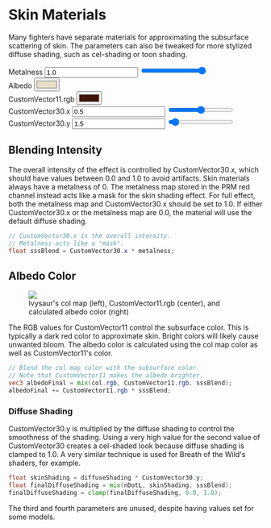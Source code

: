 ---
---
# Skin Materials
Many fighters have separate materials for approximating the subsurface scattering of skin.
The parameters can also be tweaked for more stylized diffuse shading, such as cel-shading or toon shading.

<style>
    #imgCanvas {
        width: 100%;
    }
</style>

<div class="container">
    <div class="row">
        <div class="col-md-5 my-auto">
            <canvas id="imgCanvas"></canvas>
        </div>
        <div class="col my-auto">
            <form>
                <div class="form-group row justify-content-end">
                    <label for="metalness" class="col-md-5 col-lg-4 col-form-label">Metalness</label>
                    <input type="text" value="1.0" name="metalness" id="metalnessText" class="col-md-2">
                    <input type="range" value="1.0" min="0.0" max="1.0" step="0.001" name="metalness" id="metalness"
                        class="col">
                </div>
                <div class="form-group row justify-content-end">
                    <label for="albedo" class="col-md-5 col-lg-4 col-form-label">Albedo</label>
                    <input type="color" name="albedo" id="albedo" value="#E6DEC7" class="col-md-2">
                    <div class="col"></div>
                </div>
                <div class="form-group row justify-content-end">
                    <label for="customVector11" class="col-md-5 col-lg-4 col-form-label">CustomVector11.rgb</label>
                    <input type="color" name="customVector11" id="customVector11" value="#401200" class="col-md-2">
                    <div class="col"></div>
                </div>
                <div class="form-group row justify-content-end">
                    <label for="customVector30x" class="col-md-5 col-lg-4 col-form-label">CustomVector30.x</label>
                    <input type="text" value="0.5" name="customVector30x" id="customVector30xText"
                        class="col-md-2">
                    <input type="range" value="0.5" min="0.0" max="1.0" step="0.001" name="customVector30x"
                        id="customVector30x" class="col">
                </div>
                <div class="form-group row justify-content-end">
                    <label for="customVector30y" class="col-md-5 col-lg-4 col-form-label">CustomVector30.y</label>
                    <input type="text" value="1.5" name="customVector30y" id="customVector30yText"
                        class="col-md-2">
                    <input type="range" value="1.5" min="0.0" max="30.0" step="0.01" name="customVector30y"
                        id="customVector30y" class="col">
                </div>
            </form>
        </div>
    </div>
</div>

## Blending Intensity 
The overall intensity of the effect is controlled by CustomVector30.x, which should have values between 0.0 and 1.0 to avoid artifacts. 
Skin materials always have a metalness of 0. The metalness map stored in the PRM red channel instead acts like a mask for the skin shading effect.
For full effect, both the metalness map and CustomVector30.x should be set to 1.0. 
If either CustomVector30.x or the metalness map are 0.0, the material will use the default diffuse shading.

```glsl
// CustomVector30.x is the overall intensity.
// Metalness acts like a "mask".
float sssBlend = CustomVector30.x * metalness;
```

## Albedo Color
<figure class="figure">
    <img src="{{ "/assets/images/albedo/ivysaur_albedo.jpg" | relative_url }}" height="auto" width="auto">
    <figcaption class="figure-caption text-center">Ivysaur's col map (left), CustomVector11.rgb (center), and calculated albedo color (right)</figcaption>
</figure>
The RGB values for CustomVector11 control the subsurface color. This is typically a dark red color to approximate skin.
Bright colors will likely cause unwanted bloom.
The albedo color is calculated using the col map color as well as CustomVector11's color.

```glsl
// Blend the col map color with the subsurface color.
// Note that CustomVector11 makes the albedo brighter.
vec3 albedoFinal = mix(col.rgb, CustomVector11.rgb, sssBlend);
albedoFinal += CustomVector11.rgb * sssBlend;
```

### Diffuse Shading
CustomVector30.y is multiplied by the diffuse shading to control the smoothness of the shading.
Using a very high value for the second value of CustomVector30 creates a cel-shaded look because diffuse shading is clamped to 1.0.
A very similar technique is used for Breath of the Wild's shaders, for example.

```glsl
float skinShading = diffuseShading * CustomVector30.y;
float finalDiffuseShading = mix(nDotL, skinShading, sssBlend);
finalDiffuseShading = clamp(finalDiffuseShading, 0.0, 1.0);
```

The third and fourth parameters are unused, despite having values set for some models.




<script type="module">
    import { SssDemo } from "./assets/javascript/skin_materials.js";
    import * as DataBinding from "./assets/javascript/databinding.js";

    const imgCanvas = document.getElementById("imgCanvas");

    const albedo = document.getElementById("albedo");

    const customVector11 = document.getElementById("customVector11");

    const metalness = document.getElementById("metalness");
    const metalnessText = document.getElementById("metalnessText");

    const customVector30x = document.getElementById("customVector30x");
    const customVector30xText = document.getElementById("customVector30xText");

    const customVector30y = document.getElementById("customVector30y");
    const customVector30yText = document.getElementById("customVector30yText");

    const getRangeValue = function (range) { return parseFloat(range.value); };

    const demo = new SssDemo(window, imgCanvas,
        albedo.value,
        customVector11.value,
        getRangeValue(customVector30x),
        getRangeValue(customVector30y),
        getRangeValue(metalness));

    DataBinding.oneWayBindColor(albedo, demo.updateAlbedo.bind(demo));
    DataBinding.oneWayBindColor(customVector11, demo.updateCustomVector11.bind(demo));

    DataBinding.oneWayBindFloat(metalness, metalnessText, demo.updateMetalness.bind(demo));
    DataBinding.oneWayBindFloat(customVector30x, customVector30xText, demo.updateCustomVector30x.bind(demo));
    DataBinding.oneWayBindFloat(customVector30y, customVector30yText, demo.updateCustomVector30y.bind(demo));
</script>